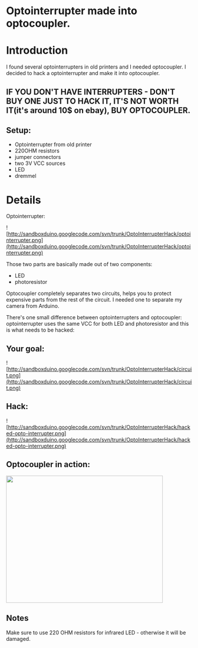 # Optointerrupter made into optocoupler.

# Introduction #

I found several optointerrupters in old printers and I needed optocoupler. I decided to hack a optointerrupter and make it into optocoupler.

## IF YOU DON'T HAVE INTERRUPTERS - DON'T BUY ONE JUST TO HACK IT, IT'S NOT WORTH IT(it's around 10$ on ebay), BUY OPTOCOUPLER. ##


## Setup: ##

  * Optointerrupter from old printer
  * 220OHM resistors
  * jumper connectors
  * two 3V VCC sources
  * LED
  * dremmel

# Details #

Optointerrupter:

![http://sandboxduino.googlecode.com/svn/trunk/OptoInterrupterHack/optointerrupter.png](http://sandboxduino.googlecode.com/svn/trunk/OptoInterrupterHack/optointerrupter.png)


Those two parts are basically made out of two components:
- LED
- photoresistor

Optocoupler completely separates two circuits, helps you to protect expensive parts from the rest of the circuit. I needed one to separate my camera from Arduino.

There's one small difference between optointerrupters and optocoupler: optointerrupter uses the same VCC for both LED and photoresistor and this is what needs to be hacked:

## Your goal: ##
![http://sandboxduino.googlecode.com/svn/trunk/OptoInterrupterHack/circuit.png](http://sandboxduino.googlecode.com/svn/trunk/OptoInterrupterHack/circuit.png)

## Hack: ##
![http://sandboxduino.googlecode.com/svn/trunk/OptoInterrupterHack/hacked-opto-interrupter.png](http://sandboxduino.googlecode.com/svn/trunk/OptoInterrupterHack/hacked-opto-interrupter.png)

## Optocoupler in action: ##

<a href='http://www.youtube.com/watch?feature=player_embedded&v=fFl5DkLFVr0' target='_blank'><img src='http://img.youtube.com/vi/fFl5DkLFVr0/0.jpg' width='425' height=344 /></a>

## Notes ##
Make sure to use 220 OHM resistors for infrared LED - otherwise it will be damaged.
